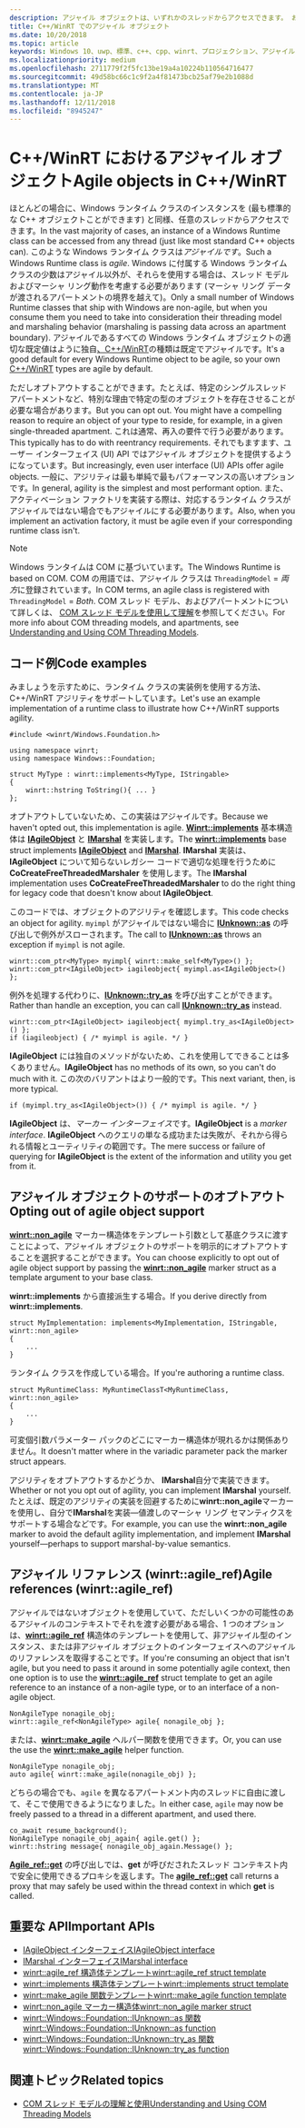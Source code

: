 ```yaml
---
description: アジャイル オブジェクトは、いずれかのスレッドからアクセスできます。 お使いの C++/WinRT 型は既定ではアジャイルですが、オプトアウトできます。
title: C++/WinRT でのアジャイル オブジェクト
ms.date: 10/20/2018
ms.topic: article
keywords: Windows 10、uwp、標準、c++、cpp、winrt、プロジェクション、アジャイル、オブジェクト、アジリティ、IAgileObject
ms.localizationpriority: medium
ms.openlocfilehash: 2711779f2f5fc13be19a4a10224b110564716477
ms.sourcegitcommit: 49d58bc66c1c9f2a4f81473bcb25af79e2b1088d
ms.translationtype: MT
ms.contentlocale: ja-JP
ms.lasthandoff: 12/11/2018
ms.locfileid: "8945247"
---
```

# <a name="agile-objects-in-cwinrt"></a><span data-ttu-id="81c3b-105">C++/WinRT におけるアジャイル オブジェクト</span><span class="sxs-lookup"><span data-stu-id="81c3b-105">Agile objects in C++/WinRT</span></span>

<span data-ttu-id="81c3b-106">ほとんどの場合に、Windows ランタイム クラスのインスタンスを (最も標準的な C++ オブジェクトことができます) と同様、任意のスレッドからアクセスできます。</span><span class="sxs-lookup"><span data-stu-id="81c3b-106">In the vast majority of cases, an instance of a Windows Runtime class can be accessed from any thread (just like most standard C++ objects can).</span></span> <span data-ttu-id="81c3b-107">このような Windows ランタイム クラスは*アジャイルです*。</span><span class="sxs-lookup"><span data-stu-id="81c3b-107">Such a Windows Runtime class is *agile*.</span></span> <span data-ttu-id="81c3b-108">Windows に付属する Windows ランタイム クラスの少数はアジャイル以外が、それらを使用する場合は、スレッド モデルおよびマーシャ リング動作を考慮する必要があります (マーシャ リング データが渡されるアパートメントの境界を越えて)。</span><span class="sxs-lookup"><span data-stu-id="81c3b-108">Only a small number of Windows Runtime classes that ship with Windows are non-agile, but when you consume them you need to take into consideration their threading model and marshaling behavior (marshaling is passing data across an apartment boundary).</span></span> <span data-ttu-id="81c3b-109">アジャイルであるすべての Windows ランタイム オブジェクトの適切な既定値はように独自[、C++/WinRT](/windows/uwp/cpp-and-winrt-apis/intro-to-using-cpp-with-winrt)の種類は既定でアジャイルです。</span><span class="sxs-lookup"><span data-stu-id="81c3b-109">It's a good default for every Windows Runtime object to be agile, so your own [C++/WinRT](/windows/uwp/cpp-and-winrt-apis/intro-to-using-cpp-with-winrt) types are agile by default.</span></span>

<span data-ttu-id="81c3b-110">ただしオプトアウトすることができます。たとえば、特定のシングルスレッド アパートメントなど、特別な理由で特定の型のオブジェクトを存在させることが必要な場合があります。</span><span class="sxs-lookup"><span data-stu-id="81c3b-110">But you can opt out. You might have a compelling reason to require an object of your type to reside, for example, in a given single-threaded apartment.</span></span> <span data-ttu-id="81c3b-111">これは通常、再入の要件で行う必要があります。</span><span class="sxs-lookup"><span data-stu-id="81c3b-111">This typically has to do with reentrancy requirements.</span></span> <span data-ttu-id="81c3b-112">それでもますます、ユーザー インターフェイス (UI) API ではアジャイル オブジェクトを提供するようになっています。</span><span class="sxs-lookup"><span data-stu-id="81c3b-112">But increasingly, even user interface (UI) APIs offer agile objects.</span></span> <span data-ttu-id="81c3b-113">一般に、アジリティは最も単純で最もパフォーマンスの高いオプションです。</span><span class="sxs-lookup"><span data-stu-id="81c3b-113">In general, agility is the simplest and most performant option.</span></span> <span data-ttu-id="81c3b-114">また、アクティベーション ファクトリを実装する際は、対応するランタイム クラスがアジャイルではない場合でもアジャイルにする必要があります。</span><span class="sxs-lookup"><span data-stu-id="81c3b-114">Also, when you implement an activation factory, it must be agile even if your corresponding runtime class isn't.</span></span>

> [!NOTE]
> <span data-ttu-id="81c3b-115">Windows ランタイムは COM に基づいています。</span><span class="sxs-lookup"><span data-stu-id="81c3b-115">The Windows Runtime is based on COM.</span></span> <span data-ttu-id="81c3b-116">COM の用語では、アジャイル クラスは `ThreadingModel` = *両方*に登録されています。</span><span class="sxs-lookup"><span data-stu-id="81c3b-116">In COM terms, an agile class is registered with `ThreadingModel` = *Both*.</span></span> <span data-ttu-id="81c3b-117">COM スレッド モデル、およびアパートメントについて詳しくは、 [COM スレッド モデルを使用して理解](https://msdn.microsoft.com/library/ms809971)を参照してください。</span><span class="sxs-lookup"><span data-stu-id="81c3b-117">For more info about COM threading models, and apartments, see [Understanding and Using COM Threading Models](https://msdn.microsoft.com/library/ms809971).</span></span>

## <a name="code-examples"></a><span data-ttu-id="81c3b-118">コード例</span><span class="sxs-lookup"><span data-stu-id="81c3b-118">Code examples</span></span>

<span data-ttu-id="81c3b-119">みましょうを示すために、ランタイム クラスの実装例を使用する方法、C++/WinRT アジリティをサポートしています。</span><span class="sxs-lookup"><span data-stu-id="81c3b-119">Let's use an example implementation of a runtime class to illustrate how C++/WinRT supports agility.</span></span>

```cppwinrt
#include <winrt/Windows.Foundation.h>

using namespace winrt;
using namespace Windows::Foundation;

struct MyType : winrt::implements<MyType, IStringable>
{
    winrt::hstring ToString(){ ... }
};
```

<span data-ttu-id="81c3b-120">オプトアウトしていないため、この実装はアジャイルです。</span><span class="sxs-lookup"><span data-stu-id="81c3b-120">Because we haven't opted out, this implementation is agile.</span></span> <span data-ttu-id="81c3b-121">[**Winrt::implements**](/uwp/cpp-ref-for-winrt/implements) 基本構造体は [**IAgileObject**](https://msdn.microsoft.com/library/windows/desktop/hh802476) と [**IMarshal**](/windows/desktop/api/objidl/nn-objidl-imarshal) を実装します。</span><span class="sxs-lookup"><span data-stu-id="81c3b-121">The [**winrt::implements**](/uwp/cpp-ref-for-winrt/implements) base struct implements [**IAgileObject**](https://msdn.microsoft.com/library/windows/desktop/hh802476) and [**IMarshal**](/windows/desktop/api/objidl/nn-objidl-imarshal).</span></span> <span data-ttu-id="81c3b-122">**IMarshal** 実装は、**IAgileObject** について知らないレガシー コードで適切な処理を行うために **CoCreateFreeThreadedMarshaler** を使用します。</span><span class="sxs-lookup"><span data-stu-id="81c3b-122">The **IMarshal** implementation uses **CoCreateFreeThreadedMarshaler** to do the right thing for legacy code that doesn't know about **IAgileObject**.</span></span>

<span data-ttu-id="81c3b-123">このコードでは、オブジェクトのアジリティを確認します。</span><span class="sxs-lookup"><span data-stu-id="81c3b-123">This code checks an object for agility.</span></span> <span data-ttu-id="81c3b-124">`myimpl` がアジャイルではない場合に [**IUnknown::as**](/uwp/cpp-ref-for-winrt/windows-foundation-iunknown#iunknownas-function) の呼び出しで例外がスローされます。</span><span class="sxs-lookup"><span data-stu-id="81c3b-124">The call to [**IUnknown::as**](/uwp/cpp-ref-for-winrt/windows-foundation-iunknown#iunknownas-function) throws an exception if `myimpl` is not agile.</span></span>

```cppwinrt
winrt::com_ptr<MyType> myimpl{ winrt::make_self<MyType>() };
winrt::com_ptr<IAgileObject> iagileobject{ myimpl.as<IAgileObject>() };
```

<span data-ttu-id="81c3b-125">例外を処理する代わりに、[**IUnknown::try_as**](/uwp/cpp-ref-for-winrt/windows-foundation-iunknown#iunknowntryas-function) を呼び出すことができます。</span><span class="sxs-lookup"><span data-stu-id="81c3b-125">Rather than handle an exception, you can call [**IUnknown::try_as**](/uwp/cpp-ref-for-winrt/windows-foundation-iunknown#iunknowntryas-function) instead.</span></span>

```cppwinrt
winrt::com_ptr<IAgileObject> iagileobject{ myimpl.try_as<IAgileObject>() };
if (iagileobject) { /* myimpl is agile. */ }
```

<span data-ttu-id="81c3b-126">**IAgileObject** には独自のメソッドがないため、これを使用してできることは多くありません。</span><span class="sxs-lookup"><span data-stu-id="81c3b-126">**IAgileObject** has no methods of its own, so you can't do much with it.</span></span> <span data-ttu-id="81c3b-127">この次のバリアントはより一般的です。</span><span class="sxs-lookup"><span data-stu-id="81c3b-127">This next variant, then, is more typical.</span></span>

```cppwinrt
if (myimpl.try_as<IAgileObject>()) { /* myimpl is agile. */ }
```

<span data-ttu-id="81c3b-128">**IAgileObject** は、*マーカー インターフェイス*です。</span><span class="sxs-lookup"><span data-stu-id="81c3b-128">**IAgileObject** is a *marker interface*.</span></span> <span data-ttu-id="81c3b-129">**IAgileObject** へのクエリの単なる成功または失敗が、それから得られる情報とユーティリティの範囲です。</span><span class="sxs-lookup"><span data-stu-id="81c3b-129">The mere success or failure of querying for **IAgileObject** is the extent of the information and utility you get from it.</span></span>

## <a name="opting-out-of-agile-object-support"></a><span data-ttu-id="81c3b-130">アジャイル オブジェクトのサポートのオプトアウト</span><span class="sxs-lookup"><span data-stu-id="81c3b-130">Opting out of agile object support</span></span>

<span data-ttu-id="81c3b-131">[**winrt::non_agile**](/uwp/cpp-ref-for-winrt/non_agile) マーカー構造体をテンプレート引数として基底クラスに渡すことによって、アジャイル オブジェクトのサポートを明示的にオプトアウトすることを選択することができます。</span><span class="sxs-lookup"><span data-stu-id="81c3b-131">You can choose explicitly to opt out of agile object support by passing the [**winrt::non_agile**](/uwp/cpp-ref-for-winrt/non_agile) marker struct as a template argument to your base class.</span></span>

<span data-ttu-id="81c3b-132">**winrt::implements** から直接派生する場合。</span><span class="sxs-lookup"><span data-stu-id="81c3b-132">If you derive directly from **winrt::implements**.</span></span>

```cppwinrt
struct MyImplementation: implements<MyImplementation, IStringable, winrt::non_agile>
{
    ...
}
```

<span data-ttu-id="81c3b-133">ランタイム クラスを作成している場合。</span><span class="sxs-lookup"><span data-stu-id="81c3b-133">If you're authoring a runtime class.</span></span>

```cppwinrt
struct MyRuntimeClass: MyRuntimeClassT<MyRuntimeClass, winrt::non_agile>
{
    ...
}
```

<span data-ttu-id="81c3b-134">可変個引数パラメーター パックのどこにマーカー構造体が現れるかは関係ありません。</span><span class="sxs-lookup"><span data-stu-id="81c3b-134">It doesn't matter where in the variadic parameter pack the marker struct appears.</span></span>

<span data-ttu-id="81c3b-135">アジリティをオプトアウトするかどうか、 **IMarshal**自分で実装できます。</span><span class="sxs-lookup"><span data-stu-id="81c3b-135">Whether or not you opt out of agility, you can implement **IMarshal** yourself.</span></span> <span data-ttu-id="81c3b-136">たとえば、既定のアジリティの実装を回避するために**winrt::non_agile**マーカーを使用し、自分で**IMarshal**を実装&mdash;値渡しのマーシャ リング セマンティクスをサポートする場合などです。</span><span class="sxs-lookup"><span data-stu-id="81c3b-136">For example, you can use the **winrt::non_agile** marker to avoid the default agility implementation, and implement **IMarshal** yourself&mdash;perhaps to support marshal-by-value semantics.</span></span>

## <a name="agile-references-winrtagileref"></a><span data-ttu-id="81c3b-137">アジャイル リファレンス (winrt::agile_ref)</span><span class="sxs-lookup"><span data-stu-id="81c3b-137">Agile references (winrt::agile_ref)</span></span>

<span data-ttu-id="81c3b-138">アジャイルではないオブジェクトを使用していて、ただしいくつかの可能性のあるアジャイルのコンテキストでそれを渡す必要がある場合、1 つのオプションは、[**winrt::agile_ref**](/uwp/cpp-ref-for-winrt/agile-ref) 構造体のテンプレートを使用して、非アジャイル型のインスタンス、または非アジャイル オブジェクトのインターフェイスへのアジャイルのリファレンスを取得することです。</span><span class="sxs-lookup"><span data-stu-id="81c3b-138">If you're consuming an object that isn't agile, but you need to pass it around in some potentially agile context, then one option is to use the [**winrt::agile_ref**](/uwp/cpp-ref-for-winrt/agile-ref) struct template to get an agile reference to an instance of a non-agile type, or to an interface of a non-agile object.</span></span>

```cppwinrt
NonAgileType nonagile_obj;
winrt::agile_ref<NonAgileType> agile{ nonagile_obj };
```

<span data-ttu-id="81c3b-139">または、[**winrt::make_agile**](/uwp/cpp-ref-for-winrt/make-agile) ヘルパー関数を使用できます。</span><span class="sxs-lookup"><span data-stu-id="81c3b-139">Or, you can use the use the [**winrt::make_agile**](/uwp/cpp-ref-for-winrt/make-agile) helper function.</span></span>

```cppwinrt
NonAgileType nonagile_obj;
auto agile{ winrt::make_agile(nonagile_obj) };
```

<span data-ttu-id="81c3b-140">どちらの場合でも、`agile` を異なるアパートメント内のスレッドに自由に渡して、そこで使用できるようになりました。</span><span class="sxs-lookup"><span data-stu-id="81c3b-140">In either case, `agile` may now be freely passed to a thread in a different apartment, and used there.</span></span>

```cppwinrt
co_await resume_background();
NonAgileType nonagile_obj_again{ agile.get() };
winrt::hstring message{ nonagile_obj_again.Message() };
```

<span data-ttu-id="81c3b-141">[**Agile_ref::get**](/uwp/cpp-ref-for-winrt/agile-ref#agilerefget-function) の呼び出しでは、**get** が呼びだされたスレッド コンテキスト内で安全に使用できるプロキシを返します。</span><span class="sxs-lookup"><span data-stu-id="81c3b-141">The [**agile_ref::get**](/uwp/cpp-ref-for-winrt/agile-ref#agilerefget-function) call returns a proxy that may safely be used within the thread context in which **get** is called.</span></span>

## <a name="important-apis"></a><span data-ttu-id="81c3b-142">重要な API</span><span class="sxs-lookup"><span data-stu-id="81c3b-142">Important APIs</span></span>

* [<span data-ttu-id="81c3b-143">IAgileObject インターフェイス</span><span class="sxs-lookup"><span data-stu-id="81c3b-143">IAgileObject interface</span></span>](https://msdn.microsoft.com/library/windows/desktop/hh802476)
* [<span data-ttu-id="81c3b-144">IMarshal インターフェイス</span><span class="sxs-lookup"><span data-stu-id="81c3b-144">IMarshal interface</span></span>](https://docs.microsoft.com/previous-versions/windows/embedded/ms887993)
* [<span data-ttu-id="81c3b-145">winrt::agile_ref 構造体テンプレート</span><span class="sxs-lookup"><span data-stu-id="81c3b-145">winrt::agile_ref struct template</span></span>](/uwp/cpp-ref-for-winrt/agile-ref)
* [<span data-ttu-id="81c3b-146">winrt::implements 構造体テンプレート</span><span class="sxs-lookup"><span data-stu-id="81c3b-146">winrt::implements struct template</span></span>](/uwp/cpp-ref-for-winrt/implements)
* [<span data-ttu-id="81c3b-147">winrt::make_agile 関数テンプレート</span><span class="sxs-lookup"><span data-stu-id="81c3b-147">winrt::make_agile function template</span></span>](/uwp/cpp-ref-for-winrt/make-agile)
* [<span data-ttu-id="81c3b-148">winrt::non_agile マーカー構造体</span><span class="sxs-lookup"><span data-stu-id="81c3b-148">winrt::non_agile marker struct</span></span>](/uwp/cpp-ref-for-winrt/non_agile)
* [<span data-ttu-id="81c3b-149">winrt::Windows::Foundation::IUnknown::as 関数</span><span class="sxs-lookup"><span data-stu-id="81c3b-149">winrt::Windows::Foundation::IUnknown::as function</span></span>](/uwp/cpp-ref-for-winrt/windows-foundation-iunknown#iunknownas-function)
* [<span data-ttu-id="81c3b-150">winrt::Windows::Foundation::IUnknown::try_as 関数</span><span class="sxs-lookup"><span data-stu-id="81c3b-150">winrt::Windows::Foundation::IUnknown::try_as function</span></span>](/uwp/cpp-ref-for-winrt/windows-foundation-iunknown#iunknowntryas-function)

## <a name="related-topics"></a><span data-ttu-id="81c3b-151">関連トピック</span><span class="sxs-lookup"><span data-stu-id="81c3b-151">Related topics</span></span>

* [<span data-ttu-id="81c3b-152">COM スレッド モデルの理解と使用</span><span class="sxs-lookup"><span data-stu-id="81c3b-152">Understanding and Using COM Threading Models</span></span>](https://msdn.microsoft.com/library/ms809971)
